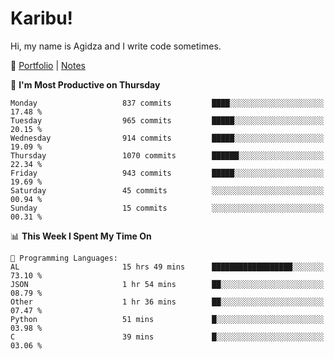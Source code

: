 # Karibu!
Hi, my name is Agidza and I write code sometimes.

🫧 [Portfolio](https://lynnagidza.github.io/) | [Notes](https://medium.com/me/stories/public)

<!--START_SECTION:waka-->
📅 **I'm Most Productive on Thursday** 

```text
Monday                   837 commits         ████░░░░░░░░░░░░░░░░░░░░░   17.48 % 
Tuesday                  965 commits         █████░░░░░░░░░░░░░░░░░░░░   20.15 % 
Wednesday                914 commits         █████░░░░░░░░░░░░░░░░░░░░   19.09 % 
Thursday                 1070 commits        ██████░░░░░░░░░░░░░░░░░░░   22.34 % 
Friday                   943 commits         █████░░░░░░░░░░░░░░░░░░░░   19.69 % 
Saturday                 45 commits          ░░░░░░░░░░░░░░░░░░░░░░░░░   00.94 % 
Sunday                   15 commits          ░░░░░░░░░░░░░░░░░░░░░░░░░   00.31 % 
```


📊 **This Week I Spent My Time On** 

```text
💬 Programming Languages: 
AL                       15 hrs 49 mins      ██████████████████░░░░░░░   73.10 % 
JSON                     1 hr 54 mins        ██░░░░░░░░░░░░░░░░░░░░░░░   08.79 % 
Other                    1 hr 36 mins        ██░░░░░░░░░░░░░░░░░░░░░░░   07.47 % 
Python                   51 mins             █░░░░░░░░░░░░░░░░░░░░░░░░   03.98 % 
C                        39 mins             █░░░░░░░░░░░░░░░░░░░░░░░░   03.06 % 
```


<!--END_SECTION:waka-->
<!--#### 💟 **Digital Swag**
[![@agidza's Holopin board](https://holopin.me/agidza)](https://holopin.io/@agidza)
